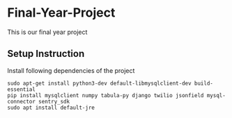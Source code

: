 # Final-Year-Project

This is our final year project

## Setup Instruction 

Install following dependencies of the project
```
sudo apt-get install python3-dev default-libmysqlclient-dev build-essential 
pip install mysqlclient numpy tabula-py django twilio jsonfield mysql-connector sentry_sdk
sudo apt install default-jre
```
